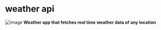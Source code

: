 # weather api
![image](https://github.com/Chandra9638/weather-api/assets/130593138/c75e6f90-6550-4a67-ab57-e106f0c8ccc6)
**Weather app that fetches real time weather data of any location**
